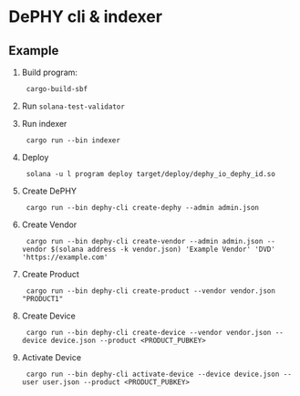 # DePHY cli & indexer

## Example

1. Build program:

        cargo-build-sbf

2. Run `solana-test-validator`

3. Run indexer

        cargo run --bin indexer

4. Deploy

        solana -u l program deploy target/deploy/dephy_io_dephy_id.so

5. Create DePHY

        cargo run --bin dephy-cli create-dephy --admin admin.json

6. Create Vendor

        cargo run --bin dephy-cli create-vendor --admin admin.json --vendor $(solana address -k vendor.json) 'Example Vendor' 'DVD' 'https://example.com'

7. Create Product

        cargo run --bin dephy-cli create-product --vendor vendor.json "PRODUCT1"

8. Create Device

        cargo run --bin dephy-cli create-device --vendor vendor.json --device device.json --product <PRODUCT_PUBKEY>

9. Activate Device

        cargo run --bin dephy-cli activate-device --device device.json --user user.json --product <PRODUCT_PUBKEY>

